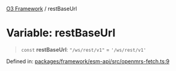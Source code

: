 [O3 Framework](../API.md) / restBaseUrl

# Variable: restBaseUrl

> `const` **restBaseUrl**: `"/ws/rest/v1"` = `'/ws/rest/v1'`

Defined in: [packages/framework/esm-api/src/openmrs-fetch.ts:9](https://github.com/its-kios09/openmrs-esm-core/blob/main/packages/framework/esm-api/src/openmrs-fetch.ts#L9)

